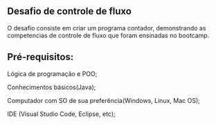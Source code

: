 ## Desafio de controle de fluxo

O desafio consiste em criar um programa contador, demonstrando as competencias de controle de fluxo que foram ensinadas no bootcamp.

## Pré-requisitos:

Lógica de programação e POO;

Conhecimentos básicos(Java);

Computador com SO de sua preferência(Windows, Linux, Mac OS);

IDE (Visual Studio Code, Eclipse, etc);
